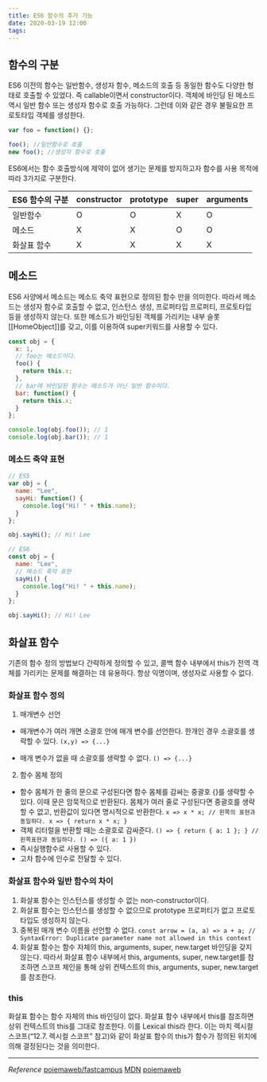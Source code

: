```yaml
---
title: ES6 함수의 추가 기능
date: 2020-03-19 12:00
tags:
---
```


## 함수의 구분

ES6 이전의 함수는 일반함수, 생성자 함수, 메소드의 호출 등 동일한 함수도 다양한 형태로 호출할 수 있었다. 즉 callable이면서 constructor이다. 객체에 바인딩 된 메소드 역시 일반 함수 또는 생성자 함수로 호출 가능하다. 그런데 이와 같은 경우 불필요한 프로토타입 객체를 생성한다.

```javascript
var foo = function() {};

foo(); //일반함수로 호출
new foo(); //생성자 함수로 호출
```

ES6에서는 함수 호출방식에 제약이 없어 생기는 문제를 방지하고자 함수를 사용 목적에 따라 3가지로 구분한다.

| ES6 함수의 구분 | constructor | prototype | super | arguments |
| --------------- | ----------- | --------- | ----- | --------- |
| 일반함수        | O           | O         | X     | O         |
| 메소드          | X           | X         | O     | O         |
| 화살표 함수     | X           | X         | X     | X         |

## 메소드

ES6 사양에서 메소드는 메소드 축약 표현으로 정의된 함수 만을 의미한다. 따라서 메소드는 생성자 함수로 호출할 수 없고, 인스턴스 생성, 프로퍼타입 프로퍼티, 프로토타입 등을 생성하지 않는다. 또한 메소드가 바인딩된 객체를 가리키는 내부 슬롯 [[HomeObject]]를 갖고, 이를 이용하여 super키워드를 사용할 수 있다.

```javascript
const obj = {
  x: 1,
  // foo는 메소드이다.
  foo() {
    return this.x;
  },
  // bar에 바인딩된 함수는 메소드가 아닌 일반 함수이다.
  bar: function() {
    return this.x;
  }
};

console.log(obj.foo()); // 1
console.log(obj.bar()); // 1
```

### 메소드 축약 표현

```javascript
// ES5
var obj = {
  name: "Lee",
  sayHi: function() {
    console.log("Hi! " + this.name);
  }
};

obj.sayHi(); // Hi! Lee

// ES6
const obj = {
  name: "Lee",
  // 메소드 축약 표현
  sayHi() {
    console.log("Hi! " + this.name);
  }
};

obj.sayHi(); // Hi! Lee
```

## 화살표 함수

기존의 함수 정의 방법보다 간략하게 정의할 수 있고, 콜백 함수 내부에서 this가 전역 객체를 가리키는 문제를 해결하는 데 유용하다. 항상 익명이며, 생성자로 사용할 수 없다.

### 화살표 함수 정의

1. 매개변수 선언

- 매개변수가 여러 개면 소괄호 안에 매개 변수를 선언한다. 한개인 경우 소괄호를 생략할 수 있다.
  `(x,y) => {...}`

- 매개 변수가 없을 때 소괄호를 생략할 수 없다.
  `() => {...}`

2. 함수 몸체 정의

- 함수 몸체가 한 줄의 문으로 구성된다면 함수 몸체를 감싸는 중괄호 {}를 생략할 수 있다. 이때 문은 암묵적으로 반환된다. 몸체가 여러 줄로 구성된다면 중괄호를 생략할 수 없고, 반환값이 있다면 명시적으로 반환한다.
  `x => x * x; // 왼쪽의 표현과 동일하다. x => { return x * x; }`
- 객체 리터럴을 반환할 때는 소괄호로 감싸준다.
  `() => { return { a: 1 }; } // 왼쪽표현과 동일하다. () => ({ a: 1 })`
- 즉시실행함수로 사용할 수 있다.
- 고차 함수에 인수로 전달할 수 있다.

### 화살표 함수와 일반 함수의 차이

1. 화살표 함수는 인스턴스를 생성할 수 없는 non-constructor이다.
2. 화살표 함수는 인스턴스를 생성할 수 없으므로 prototype 프로퍼티가 없고 프로토타입도 생성하지 않는다.
3. 중복된 매개 변수 이름을 선언할 수 없다.
   `const arrow = (a, a) => a + a; // SyntaxError: Duplicate parameter name not allowed in this context`
4. 화살표 함수는 함수 자체의 this, arguments, super, new.target 바인딩을 갖지 않는다. 따라서 화살표 함수 내부에서 this, arguments, super, new.target를 참조하면 스코프 체인을 통해 상위 컨텍스트의 this, arguments, super, new.target를 참조한다.

### this

화살표 함수는 함수 자체의 this 바인딩이 없다. 화살표 함수 내부에서 this를 참조하면 상위 컨텍스트의 this를 그대로 참조한다. 이를 Lexical this라 한다. 이는 마치 렉시컬 스코프(“12.7. 렉시컬 스코프” 참고)와 같이 화살표 함수의 this가 함수가 정의된 위치에 의해 결정된다는 것을 의미한다.

---

_Reference_
[poiemaweb/fastcampus](https://poiemaweb.com/fastcampus/es6-function)
[MDN](https://developer.mozilla.org/ko/docs/Web/JavaScript/Reference/Functions/%EC%95%A0%EB%A1%9C%EC%9A%B0_%ED%8E%91%EC%85%98S)
[poiemaweb](https://poiemaweb.com/es6-enhanced-object-property#3-%EB%A9%94%EC%86%8C%EB%93%9C-%EC%B6%95%EC%95%BD-%ED%91%9C%ED%98%84)
